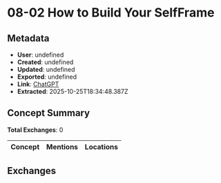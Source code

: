 # **08-02 How to Build Your SelfFrame**

## Metadata

- **User**: undefined
- **Created**: undefined
- **Updated**: undefined
- **Exported**: undefined
- **Link**: [ChatGPT](undefined)
- **Extracted**: 2025-10-25T18:34:48.387Z

## Concept Summary

**Total Exchanges**: 0

| Concept | Mentions | Locations |
|---------|----------|----------|

## Exchanges

